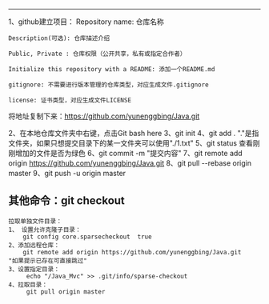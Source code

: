 -----------------------------------------------
1、github建立项目：
	Repository name: 仓库名称

	Description(可选): 仓库描述介绍

	Public, Private : 仓库权限（公开共享，私有或指定合作者）

	Initialize this repository with a README: 添加一个README.md

	gitignore: 不需要进行版本管理的仓库类型，对应生成文件.gitignore

	license: 证书类型，对应生成文件LICENSE
将地址复制下来：https://github.com/yunenggbing/Java.git

2、在本地仓库文件夹中右键，点击Git  bash here
3、git init
4、git add .   "."是指文件夹，如果只想提交目录下的某一文件夹可以使用"./1.txt"
5、git status  查看刚刚增加的文件是否为绿色
6、git commit -m "提交内容"
7、git remote add origin https://github.com/yunenggbing/Java.git
8、git pull --rebase origin master
9、git push -u origin master


其他命令：git checkout
-----------------------------------------------

```
拉取单独文件目录：
1、 设置允许克隆子目录：
	git config core.sparsecheckout  true
2、添加远程仓库：
	git remote add origin https://github.com/yunenggbing/Java.git    "如果提示已存在可直接跳过"
3、设置指定目录：
	 echo "/Java_Mvc" >> .git/info/sparse-checkout
4、拉取目录：
	 git pull origin master

```
